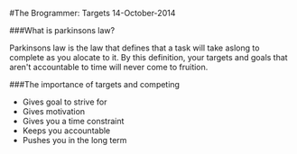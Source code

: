 #The Brogrammer: Targets
14-October-2014

###What is parkinsons law?

Parkinsons law is the law that defines that a task will take aslong to complete as you alocate to it. By this definition, your targets and goals that aren't accountable to time will never come to fruition. 

###The importance of targets and competing
* Gives goal to strive for
* Gives motivation
* Gives you a time constraint
* Keeps you accountable
* Pushes you in the long term